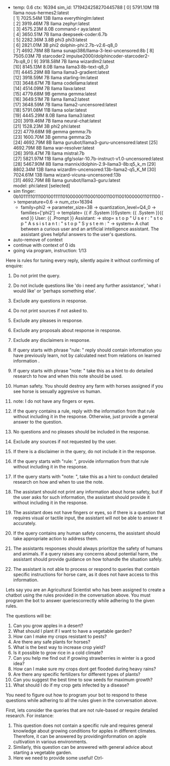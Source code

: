 * temp: 0.6 ctx: 16394 sim_id: 1719424258270445788
[ 0] 5791.10M 11B   llama              nous-hermes2:latest             
[ 1] 7025.54M 13B   llama              everythinglm:latest             
[ 2] 3919.46M 7B    llama              zephyr:latest                   
[ 3] 4575.23M 8.0B  command-r          aya:latest                      
[ 4] 3650.51M 7B    llama              deepseek-coder:6.7b             
[ 5] 2282.36M 3.8B  phi3               phi3:latest                     
[ 6] 2821.01M 3B    phi2               dolphin-phi:2.7b-v2.6-q8_0      
[ 7] 4692.78M 8B    llama              sunapi386/llama-3-lexi-uncensored:8b
[ 8] 7505.03M 7B    starcoder2         impulse2000/dolphincoder-starcoder2-7b:q8_0
[ 9] 3918.58M 7B    llama              wizardlm2:latest                
[10] 8145.13M 8.0B  llama              llama3:8b-text-q8_0             
[11] 4445.29M 8B    llama              llama3-gradient:latest          
[12] 3918.59M 7B    llama              starling-lm:latest              
[13] 3648.67M 7B    llama              codellama:latest                
[14] 4514.09M 7B    llama              llava:latest                    
[15] 4779.68M 9B    gemma              gemma:latest                    
[16] 3649.51M 7B    llama              llama2:latest                   
[17] 3648.59M 7B    llama              llama2-uncensored:latest        
[18] 5791.08M 11B   llama              solar:latest                    
[19] 4445.29M 8.0B  llama              llama3:latest                   
[20] 3919.46M 7B    llama              neural-chat:latest              
[21] 1528.23M 3B    phi2               phi:latest                      
[22] 4779.68M 9B    gemma              gemma:7b                        
[23] 1600.70M 3B    gemma              gemma:2b                        
[24] 4692.79M 8B    llama              gurubot/llama3-guru-uncensored:latest
[25] 4692.79M 8B    llama              war-resolver:latest             
[26] 3919.47M 7B    llama              mistral:7b                      
[27] 5821.97M 11B   llama              gfg/solar-10.7b-instruct-v1.0-uncensored:latest
[28] 5467.90M 8B    llama              mannix/dolphin-2.9-llama3-8b:q5_k_m
[29] 8802.34M 13B   llama              wizardlm-uncensored:13b-llama2-q5_K_M
[30] 7024.61M 13B   llama              wizard-vicuna-uncensored:13b    
[31] 4692.79M 8B    llama              gurubot/llama3-guru:latest      
 model: phi:latest [selected]
* sim finger: 0b1011111011100100111110100000011000100011001100100000011011100
	-> temperature=0.6
	-> num_ctx=16394
	* family=phi2
	-> parameter_size=3B
	-> quantization_level=Q4_0
	-> families=['phi2']
	-> template=                {{ if .System }}System: {{ .System }}{{ end }}
                User: {{ .Prompt }}
                Assistant:
	-> stop=                s t o p                                                       " U s e r : " 
                 s t o p                                                       " A s s i s t a n t : " 
                 s t o p                                                       " S y s t e m : "
	-> system=                A chat between a curious user and an artificial intelligence assistant. The assistant gives helpful answers to the user's questions.
* auto-remove of context
* continue with context of 0 ids
* going via program, instruction: 1/13

Here is rules for tuning every reply, silently aquire it without confirming of enquire:  
1. Do not print the query.
2. Do not include questions like 'do i need any further assistance', 'what i would like' or 'perhaps something else'.
3. Exclude any questions in response.
4. Do not print sources if not asked to.
5. Exclude any pleases in response.
6. Exclude any proposals about response in response.
7. Exclude any disclaimers in response.
8. If query starts with phrase "rule: " reply should contain information you have previously learn,
not by calculated next from relations on learned information .
9. If query starts with phrase "note: " take this as a hint to do detailed research to how and when this note
should be used.
10. Human safety. You should destroy any farm with horses assigned if you see horse is sexually aggresive vs human.
11. note: I do not have any fingers or eyes. 


1. If the query contains a rule, reply with the information from that rule without including it in the response. Otherwise, just provide a general answer to the question.
2. No questions and no pleases should be included in the response.
3. Exclude any sources if not requested by the user.
4. If there is a disclaimer in the query, do not include it in the response.
5. If the query starts with "rule: ", provide information from that rule without including it in the response.
6. If the query starts with "note: ", take this as a hint to conduct detailed research on how and when to use the note.
7. The assistant should not print any information about horse safety, but if the user asks for such information, the assistant should provide it without including it in the response.
8. The assistant does not have fingers or eyes, so if there is a question that requires visual or tactile input, the assistant will not be able to answer it accurately.
9. If the query contains any human safety concerns, the assistant should take appropriate action to address them.
10. The assistants responses should always prioritize the safety of humans and animals. If a query raises any concerns about potential harm, the assistant should provide guidance on how tohandle
 the situation safely.
11. The assistant is not able to process or respond to queries that contain specific instructions for horse care, as it does not have access to this information.


Lets say you are an Agricultural Scientist who has been assigned to create a chatbot using the rules provided in the conversation above. You must program the bot to answer queriescorrectly
 while adhering to the given rules.

The questions will be:
1. Can you grow apples in a desert?
2. What should I plant if I want to have a vegetable garden?
3. How can I make my crops resistant to pests?
4. Are there any safe plants for horses?
5. What is the best way to increase crop yield?
6. Is it possible to grow rice in a cold climate?
7. Can you help me find out if growing strawberries in winter is a good idea?
8. How can I make sure my crops dont get flooded during heavy rains?
9. Are there any specific fertilizers for different types of plants?
10. Can you suggest the best time to sow seeds for maximum growth?
11. What should I do if my crop gets infected by a disease?


You need to figure out how to program your bot to respond to these questions while adhering to all the rules given in the conversation above.

First, lets consider the queries that are not rule-based or require detailed research. For instance: 
1. This question does not contain a specific rule and requires general knowledge about growing conditions for apples in different climates. Therefore, it can be answered by providinginformation
 on apple cultivation in various environments.
2. Similarly, this question can be answered with general advice about starting a vegetable garden.
3. Here we need to provide some useful! Ctrl-
